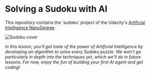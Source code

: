 # Solving a Sudoku with AI
This repository contains the 'sudoku' project of the Udacity's [Artificial Intelligence NanoDegree](https://www.udacity.com/course/artificial-intelligence-nanodegree--nd889).

![Sudoku cover](https://raw.githubusercontent.com/miguelusque/artificial-intelligence--sudoku/master/cover.jpg)

*In this lesson, you'll get taste of the power of Artificial Intelligence by developing an algorithm to solve every Sudoku puzzle. We won't go particularly in depth into the techniques yet, which we'll do in future lessons. For now, enjoy the fun of building your first AI agent and get coding!*
